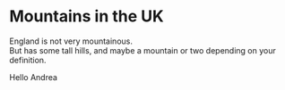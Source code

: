 Mountains in the UK   
===================   
England is not very mountainous.   
But has some tall hills, and maybe a mountain or two depending on your definition.

Hello Andrea
